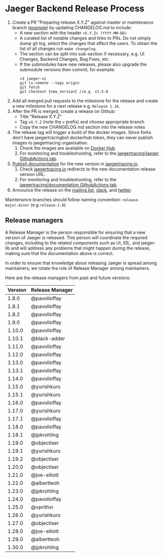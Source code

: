 # Jaeger Backend Release Process

1. Create a PR "Preparing release X.Y.Z" against master or maintenance branch ([example](https://github.com/jaegertracing/jaeger/pull/543/files)) by updating CHANGELOG.md to include:
    * A new section with the header `<X.Y.Z> (YYYY-MM-DD)`
    * A curated list of notable changes and links to PRs. Do not simply dump git log, select the changes that affect the users. To obtain the list of all changes run `make changelog`.
    * The section can be split into sub-section if necessary, e.g. UI Changes, Backend Changes, Bug Fixes, etc.
    * If the submodules have new releases, please also upgrade the submodule versions then commit, for example:
        ```
        cd jaeger-ui
        git ls-remote --tags origin
        git fetch
        git checkout {new_version} //e.g. v1.5.0
        ```
2. Add all merged pull requests to the milestone for the release and create a new milestone for a next release e.g. `Release 1.16`.
3. After the PR is merged, create a release on Github:
    * Title "Release X.Y.Z" 
    * Tag `vX.Y.Z` (note the `v` prefix) and choose appropriate branch
    * Copy the new CHANGELOG.md section into the release notes
4. The release tag will trigger a build of the docker images. Since forks don't have jaegertracingbot dockerhub token, they can never publish images to jaegertracing organisation.
   1. Check the images are available on [Docker Hub](https://hub.docker.com/r/jaegertracing/).
   2. For monitoring and troubleshooting, refer to the [jaegertracing/jaeger GithubActions tab](https://github.com/jaegertracing/jaeger/actions).
5. [Publish documentation](https://github.com/jaegertracing/documentation/blob/master/RELEASE.md) for the new version in [jaegertracing.io](https://www.jaegertracing.io/docs/latest).
   1. Check [jaegertracing.io](https://www.jaegertracing.io/docs/latest) redirects to the new documentation release version URL.
   2. For monitoring and troubleshooting, refer to the [jaegertracing/documentation GithubActions tab](https://github.com/jaegertracing/documentation/actions).
6. Announce the release on the [mailing list](https://groups.google.com/g/jaeger-tracing), [slack](https://cloud-native.slack.com/archives/CGG7NFUJ3), and [twitter](https://twitter.com/JaegerTracing?lang=en).

Maintenance branches should follow naming convention: `release-major.minor` (e.g.`release-1.8`).

## Release managers

A Release Manager is the person responsible for ensuring that a new version of Jaeger is released. This person will coordinate the required changes, including to the related components such as UI, IDL, and jaeger-lib and will address any problems that might happen during the release, making sure that the documentation above is correct.

In order to ensure that knowledge about releasing Jaeger is spread among maintainers, we rotate the role of Release Manager among maintainers.

Here are the release managers from past and future versions:

| Version   | Release Manager  |
|-----------|------------------|
| 1.8.0     | @pavolloffay     |
| 1.8.1     | @pavolloffay     |
| 1.8.2     | @pavolloffay     |
| 1.9.0     | @pavolloffay     |
| 1.10.0    | @pavolloffay     |
| 1.10.1    | @black-adder     |
| 1.11.0    | @pavolloffay     |
| 1.12.0    | @pavolloffay     |
| 1.13.0    | @pavolloffay     |
| 1.13.1    | @pavolloffay     |
| 1.14.0    | @pavolloffay     |
| 1.15.0    | @yurishkuro      |
| 1.15.1    | @yurishkuro      |
| 1.16.0    | @pavolloffay     |
| 1.17.0    | @yurishkuro      |
| 1.17.1    | @pavolloffay     |
| 1.18.0    | @pavolloffay     |
| 1.18.1    | @jpkrohling      |
| 1.19.0    | @objectiser      |
| 1.19.1    | @yurishkuro      |
| 1.19.2    | @objectiser      |
| 1.20.0    | @objectiser      |
| 1.21.0    | @joe-elliott     |
| 1.22.0    | @albertteoh      |
| 1.23.0    | @jpkrohling      |
| 1.24.0    | @pavolloffay     |
| 1.25.0    | @vprithvi        |
| 1.26.0    | @yurishkuro      |
| 1.27.0    | @objectiser      |
| 1.28.0    | @joe-elliott     |
| 1.29.0    | @albertteoh      |
| 1.30.0    | @jpkrohling      |

